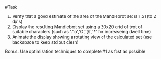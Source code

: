 #Task

1. Verify that a good estimate of the area of the Mandlebrot set is 1.51 (to 2 dp's)
2. Display the resulting Mandlebrot set using a 20x20 grid of text of suitable characters (such as '.','o','O','@','*' for increaseing dwell time)
3. Animate the display showing a rotating view of the calculated set (use backspace to keep std out clean)

Bonus. Use optimisation techniques to complete #1 as fast as possible.
